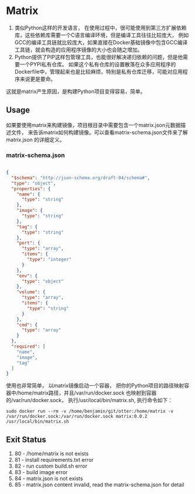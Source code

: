 # Matrix

1. 类似Python这样的开发语言， 在使用过程中，很可能使用到第三方扩展依赖库，这些依赖库需要一个C语言编译环境，但是编译工具往往比较庞大，
例如GCC的编译工具链就比较庞大，如果直接在Docker基础镜像中包含GCC编译工具链，就会构造的应用程序镜像的大小也会随之增加。
2. Python提供了PIP这样包管理工具，也能很好解决递归依赖的问题，但是他需要一个PYPI私有仓库。
如果这个私有仓库的设置散落在众多应用程序的Dockerfile中，管理起来也是比较麻烦，特别是私有仓库迁移，可能对应用程序来说更是要命。  

这就是matrix产生原因，是构建Python项目变得容易，简单。

## Usage

如果要使用matrix来构建镜像，项目根目录中需要包含一个matrix.json元数据描述文件， 来告诉matrix如何构建镜像。可以查看matrix-schema.json文件来了解matrix.json
的详细定义。

### matrix-schema.json

```json

{
  "$schema": "http://json-schema.org/draft-04/schema#",
  "type": "object",
  "properties": {
    "name": {
      "type": "string"
    },
    "image": {
      "type": "string"
    },
    "tag": {
      "type": "string"
    },
    "port": {
      "type": "array",
      "items": {
        "type": "integer"
      }
    },
    "env": {
      "type": "object"
    },
    "volume": {
      "type": "array",
      "items": {
        "type": "string"
      }
    },
    "cmd": {
      "type": "array"
    }
  },
  "required": [
    "name",
    "image",
    "tag"
  ]
}

```

使用也非常简单， 以matrix镜像启动一个容器， 把你的Python项目的路径映射容器中/home/matrix路径，并且/var/run/docker.sock 也映射到容器的/var/run/docker.sock，
执行/usr/local/bin/matrix.sh, 执行命令如下：

```shell
sudo docker run --rm -v /home/benjamin/git/otter:/home/matrix -v /var/run/docker.sock:/var/run/docker.sock matrix:0.0.2 /usr/local/bin/matrix.sh

```

## Exit Status

1. 80 - /home/matrix is not exists
2. 81 - install requirements.txt error
3. 82 - run custom build.sh error
4. 83 - build image error
5. 84 - matrix.json is not exists
6. 85 - matrix.json content invalid, read the matrix-schema.json for detail